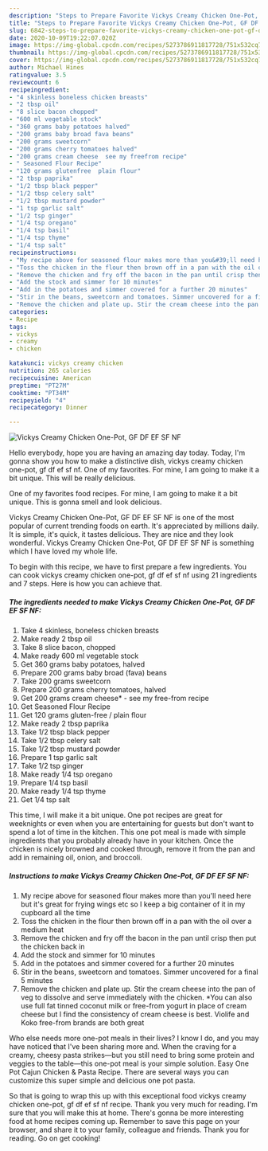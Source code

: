 ```yaml
---
description: "Steps to Prepare Favorite Vickys Creamy Chicken One-Pot, GF DF EF SF NF"
title: "Steps to Prepare Favorite Vickys Creamy Chicken One-Pot, GF DF EF SF NF"
slug: 6842-steps-to-prepare-favorite-vickys-creamy-chicken-one-pot-gf-df-ef-sf-nf
date: 2020-10-09T19:22:07.020Z
image: https://img-global.cpcdn.com/recipes/5273786911817728/751x532cq70/vickys-creamy-chicken-one-pot-gf-df-ef-sf-nf-recipe-main-photo.jpg
thumbnail: https://img-global.cpcdn.com/recipes/5273786911817728/751x532cq70/vickys-creamy-chicken-one-pot-gf-df-ef-sf-nf-recipe-main-photo.jpg
cover: https://img-global.cpcdn.com/recipes/5273786911817728/751x532cq70/vickys-creamy-chicken-one-pot-gf-df-ef-sf-nf-recipe-main-photo.jpg
author: Michael Hines
ratingvalue: 3.5
reviewcount: 6
recipeingredient:
- "4 skinless boneless chicken breasts"
- "2 tbsp oil"
- "8 slice bacon chopped"
- "600 ml vegetable stock"
- "360 grams baby potatoes halved"
- "200 grams baby broad fava beans"
- "200 grams sweetcorn"
- "200 grams cherry tomatoes halved"
- "200 grams cream cheese  see my freefrom recipe"
- " Seasoned Flour Recipe"
- "120 grams glutenfree  plain flour"
- "2 tbsp paprika"
- "1/2 tbsp black pepper"
- "1/2 tbsp celery salt"
- "1/2 tbsp mustard powder"
- "1 tsp garlic salt"
- "1/2 tsp ginger"
- "1/4 tsp oregano"
- "1/4 tsp basil"
- "1/4 tsp thyme"
- "1/4 tsp salt"
recipeinstructions:
- "My recipe above for seasoned flour makes more than you&#39;ll need here but it&#39;s great for frying wings etc so I keep a big container of it in my cupboard all the time"
- "Toss the chicken in the flour then brown off in a pan with the oil over a medium heat"
- "Remove the chicken and fry off the bacon in the pan until crisp then put the chicken back in"
- "Add the stock and simmer for 10 minutes"
- "Add in the potatoes and simmer covered for a further 20 minutes"
- "Stir in the beans, sweetcorn and tomatoes. Simmer uncovered for a final 5 minutes"
- "Remove the chicken and plate up. Stir the cream cheese into the pan of veg to dissolve and serve immediately with the chicken. *You can also use full fat tinned coconut milk or free-from yogurt in place of cream cheese but I find the consistency of cream cheese is best. Violife and Koko free-from brands are both great"
categories:
- Recipe
tags:
- vickys
- creamy
- chicken

katakunci: vickys creamy chicken 
nutrition: 265 calories
recipecuisine: American
preptime: "PT27M"
cooktime: "PT34M"
recipeyield: "4"
recipecategory: Dinner

---
```



![Vickys Creamy Chicken One-Pot, GF DF EF SF NF](https://img-global.cpcdn.com/recipes/5273786911817728/751x532cq70/vickys-creamy-chicken-one-pot-gf-df-ef-sf-nf-recipe-main-photo.jpg)

Hello everybody, hope you are having an amazing day today. Today, I'm gonna show you how to make a distinctive dish, vickys creamy chicken one-pot, gf df ef sf nf. One of my favorites. For mine, I am going to make it a bit unique. This will be really delicious.

One of my favorites food recipes. For mine, I am going to make it a bit unique. This is gonna smell and look delicious.

Vickys Creamy Chicken One-Pot, GF DF EF SF NF is one of the most popular of current trending foods on earth. It's appreciated by millions daily. It is simple, it's quick, it tastes delicious. They are nice and they look wonderful. Vickys Creamy Chicken One-Pot, GF DF EF SF NF is something which I have loved my whole life.


To begin with this recipe, we have to first prepare a few ingredients. You can cook vickys creamy chicken one-pot, gf df ef sf nf using 21 ingredients and 7 steps. Here is how you can achieve that.

<!--inarticleads1-->

##### The ingredients needed to make Vickys Creamy Chicken One-Pot, GF DF EF SF NF:

1. Take 4 skinless, boneless chicken breasts
1. Make ready 2 tbsp oil
1. Take 8 slice bacon, chopped
1. Make ready 600 ml vegetable stock
1. Get 360 grams baby potatoes, halved
1. Prepare 200 grams baby broad (fava) beans
1. Take 200 grams sweetcorn
1. Prepare 200 grams cherry tomatoes, halved
1. Get 200 grams cream cheese* - see my free-from recipe
1. Get  Seasoned Flour Recipe
1. Get 120 grams gluten-free / plain flour
1. Make ready 2 tbsp paprika
1. Take 1/2 tbsp black pepper
1. Take 1/2 tbsp celery salt
1. Take 1/2 tbsp mustard powder
1. Prepare 1 tsp garlic salt
1. Take 1/2 tsp ginger
1. Make ready 1/4 tsp oregano
1. Prepare 1/4 tsp basil
1. Make ready 1/4 tsp thyme
1. Get 1/4 tsp salt


This time, I will make it a bit unique. One pot recipes are great for weeknights or even when you are entertaining for guests but don&#39;t want to spend a lot of time in the kitchen. This one pot meal is made with simple ingredients that you probably already have in your kitchen. Once the chicken is nicely browned and cooked through, remove it from the pan and add in remaining oil, onion, and broccoli. 

<!--inarticleads2-->

##### Instructions to make Vickys Creamy Chicken One-Pot, GF DF EF SF NF:

1. My recipe above for seasoned flour makes more than you&#39;ll need here but it&#39;s great for frying wings etc so I keep a big container of it in my cupboard all the time
1. Toss the chicken in the flour then brown off in a pan with the oil over a medium heat
1. Remove the chicken and fry off the bacon in the pan until crisp then put the chicken back in
1. Add the stock and simmer for 10 minutes
1. Add in the potatoes and simmer covered for a further 20 minutes
1. Stir in the beans, sweetcorn and tomatoes. Simmer uncovered for a final 5 minutes
1. Remove the chicken and plate up. Stir the cream cheese into the pan of veg to dissolve and serve immediately with the chicken. *You can also use full fat tinned coconut milk or free-from yogurt in place of cream cheese but I find the consistency of cream cheese is best. Violife and Koko free-from brands are both great


Who else needs more one-pot meals in their lives? I know I do, and you may have noticed that I&#39;ve been sharing more and. When the craving for a creamy, cheesy pasta strikes—but you still need to bring some protein and veggies to the table—this one-pot meal is your simple solution. Easy One Pot Cajun Chicken &amp; Pasta Recipe. There are several ways you can customize this super simple and delicious one pot pasta. 

So that is going to wrap this up with this exceptional food vickys creamy chicken one-pot, gf df ef sf nf recipe. Thank you very much for reading. I'm sure that you will make this at home. There's gonna be more interesting food at home recipes coming up. Remember to save this page on your browser, and share it to your family, colleague and friends. Thank you for reading. Go on get cooking!

